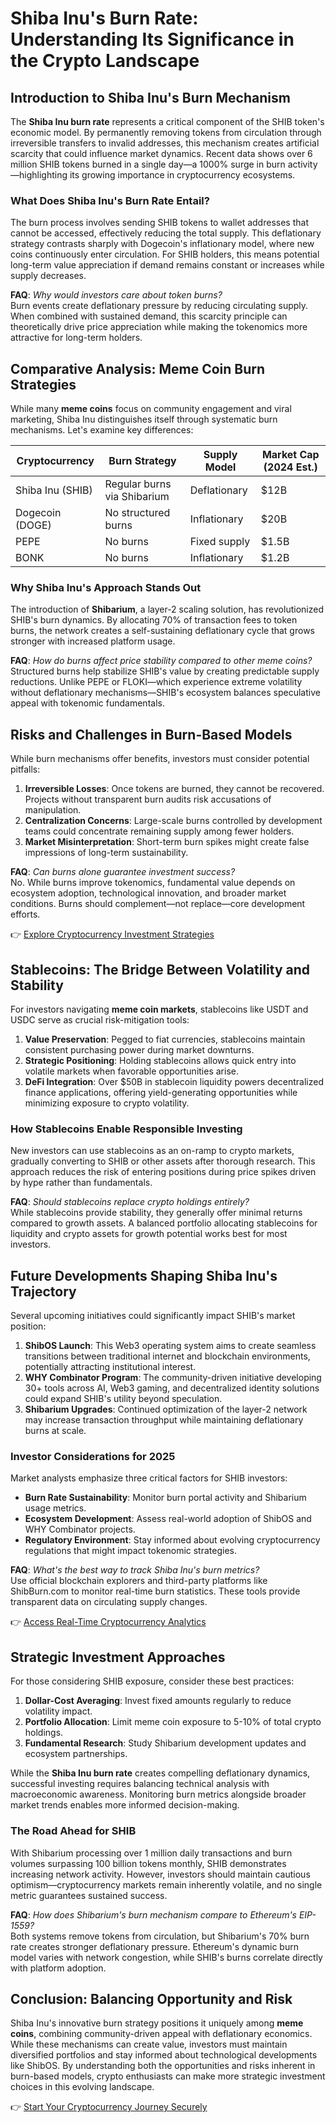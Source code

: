 # Shiba Inu's Burn Rate: Understanding Its Significance in the Crypto Landscape

## Introduction to Shiba Inu's Burn Mechanism  
The **Shiba Inu burn rate** represents a critical component of the SHIB token's economic model. By permanently removing tokens from circulation through irreversible transfers to invalid addresses, this mechanism creates artificial scarcity that could influence market dynamics. Recent data shows over 6 million SHIB tokens burned in a single day—a 1000% surge in burn activity—highlighting its growing importance in cryptocurrency ecosystems.

### What Does Shiba Inu's Burn Rate Entail?  
The burn process involves sending SHIB tokens to wallet addresses that cannot be accessed, effectively reducing the total supply. This deflationary strategy contrasts sharply with Dogecoin's inflationary model, where new coins continuously enter circulation. For SHIB holders, this means potential long-term value appreciation if demand remains constant or increases while supply decreases.

**FAQ**: *Why would investors care about token burns?*  
Burn events create deflationary pressure by reducing circulating supply. When combined with sustained demand, this scarcity principle can theoretically drive price appreciation while making the tokenomics more attractive for long-term holders.

## Comparative Analysis: Meme Coin Burn Strategies  
While many **meme coins** focus on community engagement and viral marketing, Shiba Inu distinguishes itself through systematic burn mechanisms. Let's examine key differences:

| Cryptocurrency | Burn Strategy | Supply Model | Market Cap (2024 Est.) |
|----------------|---------------|--------------|------------------------|
| Shiba Inu (SHIB) | Regular burns via Shibarium | Deflationary | $12B |
| Dogecoin (DOGE) | No structured burns | Inflationary | $20B |
| PEPE | No burns | Fixed supply | $1.5B |
| BONK | No burns | Inflationary | $1.2B |

### Why Shiba Inu's Approach Stands Out  
The introduction of **Shibarium**, a layer-2 scaling solution, has revolutionized SHIB's burn dynamics. By allocating 70% of transaction fees to token burns, the network creates a self-sustaining deflationary cycle that grows stronger with increased platform usage.

**FAQ**: *How do burns affect price stability compared to other meme coins?*  
Structured burns help stabilize SHIB's value by creating predictable supply reductions. Unlike PEPE or FLOKI—which experience extreme volatility without deflationary mechanisms—SHIB's ecosystem balances speculative appeal with tokenomic fundamentals.

## Risks and Challenges in Burn-Based Models  
While burn mechanisms offer benefits, investors must consider potential pitfalls:

1. **Irreversible Losses**: Once tokens are burned, they cannot be recovered. Projects without transparent burn audits risk accusations of manipulation.
2. **Centralization Concerns**: Large-scale burns controlled by development teams could concentrate remaining supply among fewer holders.
3. **Market Misinterpretation**: Short-term burn spikes might create false impressions of long-term sustainability.

**FAQ**: *Can burns alone guarantee investment success?*  
No. While burns improve tokenomics, fundamental value depends on ecosystem adoption, technological innovation, and broader market conditions. Burns should complement—not replace—core development efforts.

👉 [Explore Cryptocurrency Investment Strategies](https://bit.ly/okx-bonus)

## Stablecoins: The Bridge Between Volatility and Stability  
For investors navigating **meme coin markets**, stablecoins like USDT and USDC serve as crucial risk-mitigation tools:

1. **Value Preservation**: Pegged to fiat currencies, stablecoins maintain consistent purchasing power during market downturns.
2. **Strategic Positioning**: Holding stablecoins allows quick entry into volatile markets when favorable opportunities arise.
3. **DeFi Integration**: Over $50B in stablecoin liquidity powers decentralized finance applications, offering yield-generating opportunities while minimizing exposure to crypto volatility.

### How Stablecoins Enable Responsible Investing  
New investors can use stablecoins as an on-ramp to crypto markets, gradually converting to SHIB or other assets after thorough research. This approach reduces the risk of entering positions during price spikes driven by hype rather than fundamentals.

**FAQ**: *Should stablecoins replace crypto holdings entirely?*  
While stablecoins provide stability, they generally offer minimal returns compared to growth assets. A balanced portfolio allocating stablecoins for liquidity and crypto assets for growth potential works best for most investors.

## Future Developments Shaping Shiba Inu's Trajectory  
Several upcoming initiatives could significantly impact SHIB's market position:

1. **ShibOS Launch**: This Web3 operating system aims to create seamless transitions between traditional internet and blockchain environments, potentially attracting institutional interest.
2. **WHY Combinator Program**: The community-driven initiative developing 30+ tools across AI, Web3 gaming, and decentralized identity solutions could expand SHIB's utility beyond speculation.
3. **Shibarium Upgrades**: Continued optimization of the layer-2 network may increase transaction throughput while maintaining deflationary burns at scale.

### Investor Considerations for 2025  
Market analysts emphasize three critical factors for SHIB investors:
- **Burn Rate Sustainability**: Monitor burn portal activity and Shibarium usage metrics.
- **Ecosystem Development**: Assess real-world adoption of ShibOS and WHY Combinator projects.
- **Regulatory Environment**: Stay informed about evolving cryptocurrency regulations that might impact tokenomic strategies.

**FAQ**: *What's the best way to track Shiba Inu's burn metrics?*  
Use official blockchain explorers and third-party platforms like ShibBurn.com to monitor real-time burn statistics. These tools provide transparent data on circulating supply changes.

👉 [Access Real-Time Cryptocurrency Analytics](https://bit.ly/okx-bonus)

## Strategic Investment Approaches  
For those considering SHIB exposure, consider these best practices:

1. **Dollar-Cost Averaging**: Invest fixed amounts regularly to reduce volatility impact.
2. **Portfolio Allocation**: Limit meme coin exposure to 5-10% of total crypto holdings.
3. **Fundamental Research**: Study Shibarium development updates and ecosystem partnerships.

While the **Shiba Inu burn rate** creates compelling deflationary dynamics, successful investing requires balancing technical analysis with macroeconomic awareness. Monitoring burn metrics alongside broader market trends enables more informed decision-making.

### The Road Ahead for SHIB  
With Shibarium processing over 1 million daily transactions and burn volumes surpassing 100 billion tokens monthly, SHIB demonstrates increasing network activity. However, investors should maintain cautious optimism—cryptocurrency markets remain inherently volatile, and no single metric guarantees sustained success.

**FAQ**: *How does Shibarium's burn mechanism compare to Ethereum's EIP-1559?*  
Both systems remove tokens from circulation, but Shibarium's 70% burn rate creates stronger deflationary pressure. Ethereum's dynamic burn model varies with network congestion, while SHIB's burns correlate directly with platform adoption.

## Conclusion: Balancing Opportunity and Risk  
Shiba Inu's innovative burn strategy positions it uniquely among **meme coins**, combining community-driven appeal with deflationary economics. While these mechanisms can create value, investors must maintain diversified portfolios and stay informed about technological developments like ShibOS. By understanding both the opportunities and risks inherent in burn-based models, crypto enthusiasts can make more strategic investment choices in this evolving landscape.

👉 [Start Your Cryptocurrency Journey Securely](https://bit.ly/okx-bonus)